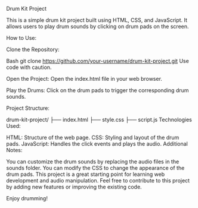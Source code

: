 Drum Kit Project

This is a simple drum kit project built using HTML, CSS, and JavaScript. It allows users to play drum sounds by clicking on drum pads on the screen.

How to Use:

Clone the Repository:

Bash
git clone https://github.com/your-username/drum-kit-project.git
Use code with caution.

Open the Project:
Open the index.html file in your web browser.

Play the Drums:
Click on the drum pads to trigger the corresponding drum sounds.

Project Structure:

drum-kit-project/
├── index.html
├── style.css
├── script.js
Technologies Used:

HTML: Structure of the web page.
CSS: Styling and layout of the drum pads.
JavaScript: Handles the click events and plays the audio.
Additional Notes:

You can customize the drum sounds by replacing the audio files in the sounds folder.
You can modify the CSS to change the appearance of the drum pads.
This project is a great starting point for learning web development and audio manipulation.
Feel free to contribute to this project by adding new features or improving the existing code.

Enjoy drumming!
